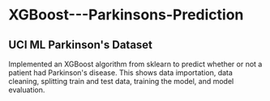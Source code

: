 # XGBoost---Parkinsons-Prediction

## UCI ML Parkinson's Dataset
Implemented an XGBoost algorithm from sklearn to predict whether or not a patient had Parkinson's disease. This shows data importation, data cleaning, splitting train and test data, training the model, and model evaluation.
